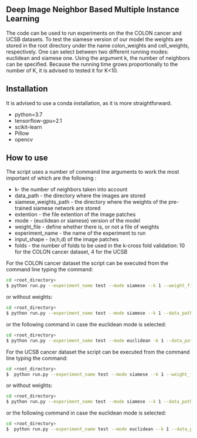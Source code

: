 
## Deep Image Neighbor Based Multiple Instance Learning
The code can be used to run experiments on the the COLON cancer and UCSB datasets. 
To test the siamese version of our model the weights are stored 
in the root directory under the name colon_weights and cell_weights, respectively. 
One can select between two different running modes: euclidean and siamese one. 
Using the argument k, the number of neighbors can be specified. 
Because the running time grows proportionally to the number of K, it is advised to tested it for K<10.

## Installation
It is advised to use a conda installation, as it is more straightforward.
 - python=3.7
 - tensorflow-gpu=2.1
 - scikit-learn 
 - Pillow
 - opencv
 

## How to use



The script uses a number of command line arguments to work the most important of which are the following :

* k- the number of neighbors taken into account
* data_path - the directory where the images are stored
* siamese_weights_path - the directory where the weights of the pre-trained siamese network are stored
* extention - the file extention of the image patches
* mode - (euclidean or siamese) version of the model 
* weight_file - define whether there is, or not a file of weights
* experiment_name - the name of the experiment to run
* input_shape - (w,h,d) of the image patches
* folds - the number of folds to be used in the k-cross fold validation: 10 for the COLON cancer dataset, 4 for the UCSB


For the COLON cancer dataset the script can be executed from the command line typing the command:
```sh
cd <root_directory>
$ python run.py --experiment_name test --mode siamese --k 1 --weight_file  --data_path colon_cancer_patches --input_shape 27 27 3 --extention bmp --siamese_weights_path weights --data colon
```
or without weights:
```sh
cd <root_directory>
$ python run.py --experiment_name test --mode siamese --k 1 --data_path colon_cancer_patches --input_shape 27 27 3 --extention bmp --siamese_weights_path test_weights --siam_pixel_distance 20 --data colon
```
or the following command in case the euclidean mode is selected:
```sh
cd <root_directory>
$ python run.py --experiment_name test --mode euclidean -k 1 --data_path colon_cancer_patches --input_shape 27 27 3 --extention bmp --data colon
```


For the UCSB cancer dataset the script can be executed from the command line typing the command:
```sh
cd <root_directory>
$  python run.py --experiment_name test --mode siamese --k 1 --weight_file --data_path cells --extention png --input_shape 32 32 3 --siamese_weights_path cell_weights --folds 4 --data ucsb
```
or without weights:
```sh
cd <root_directory>
$ python run.py --experiment_name test --mode siamese --k 1 --data_path cells --input_shape 32 32 3 --extention png --siamese_weights_path test_weights --folds 4 --siam_pixel_distance 25 --data ucsb
```
or the following command in case the euclidean mode is selected:
```sh
cd <root_directory>
$  python run.py --experiment_name test --mode euclidean --k 1 --data_path cells --extention png --input_shape 32 32 3 --folds 4 --data ucsb
```

